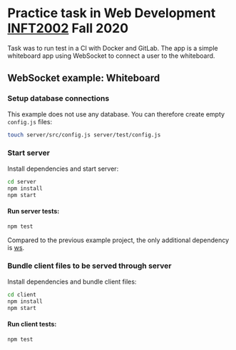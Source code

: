 # Practice task in Web Development [INFT2002](https://www.ntnu.no/studier/emner/INFT2002) Fall 2020
Task was to run test in a CI with Docker and GitLab. The app is a simple whiteboard app using WebSocket to connect a user to the whiteboard.

## WebSocket example: Whiteboard

### Setup database connections

This example does not use any database. You can therefore create empty `config.js` files:

```sh
touch server/src/config.js server/test/config.js
```

### Start server

Install dependencies and start server:

```sh
cd server
npm install
npm start
```

#### Run server tests:

```sh
npm test
```

Compared to the previous example project, the only additional dependency is
[ws](https://www.npmjs.com/package/ws).

### Bundle client files to be served through server

Install dependencies and bundle client files:

```sh
cd client
npm install
npm start
```

#### Run client tests:

```sh
npm test
```
